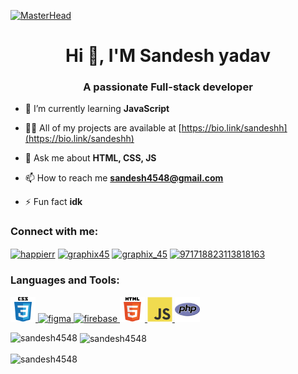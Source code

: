 [![MasterHead](https://camo.githubusercontent.com/6830d490599548dabe7192568ede046a2249c58f3111f39a11098132cd0b1bb4/68747470733a2f2f7237713677397a362e726f636b657463646e2e6d652f6361726565722f77702d636f6e74656e742f75706c6f6164732f323032302f30332f67697068792d372e676966)](https://(https://bio.link/sandeshh))

<h1 align="center">Hi 👋, I'M Sandesh yadav</h1>
<h3 align="center">A passionate Full-stack developer</h3>

- 🌱 I’m currently learning **JavaScript**

- 👨‍💻 All of my projects are available at [https://bio.link/sandeshh](https://bio.link/sandeshh)

- 💬 Ask me about **HTML, CSS, JS**

- 📫 How to reach me **sandesh4548@gmail.com**

- ⚡ Fun fact **idk**

<h3 align="left">Connect with me:</h3>
<p align="left">
<a href="https://dev.to/happierr" target="blank"><img align="center" src="https://raw.githubusercontent.com/rahuldkjain/github-profile-readme-generator/master/src/images/icons/Social/devto.svg" alt="happierr" height="30" width="40" /></a>
<a href="https://twitter.com/graphix45" target="blank"><img align="center" src="https://raw.githubusercontent.com/rahuldkjain/github-profile-readme-generator/master/src/images/icons/Social/twitter.svg" alt="graphix45" height="30" width="40" /></a>
<a href="https://instagram.com/graphix_45" target="blank"><img align="center" src="https://raw.githubusercontent.com/rahuldkjain/github-profile-readme-generator/master/src/images/icons/Social/instagram.svg" alt="graphix_45" height="30" width="40" /></a>
<a href="https://discord.gg/971718823113818163" target="blank"><img align="center" src="https://raw.githubusercontent.com/rahuldkjain/github-profile-readme-generator/master/src/images/icons/Social/discord.svg" alt="971718823113818163" height="30" width="40" /></a>
</p>

<h3 align="left">Languages and Tools:</h3>
<p align="left"> <a href="https://www.w3schools.com/css/" target="_blank" rel="noreferrer"> <img src="https://raw.githubusercontent.com/devicons/devicon/master/icons/css3/css3-original-wordmark.svg" alt="css3" width="40" height="40"/> </a> <a href="https://www.figma.com/" target="_blank" rel="noreferrer"> <img src="https://www.vectorlogo.zone/logos/figma/figma-icon.svg" alt="figma" width="40" height="40"/> </a> <a href="https://firebase.google.com/" target="_blank" rel="noreferrer"> <img src="https://www.vectorlogo.zone/logos/firebase/firebase-icon.svg" alt="firebase" width="40" height="40"/> </a> <a href="https://www.w3.org/html/" target="_blank" rel="noreferrer"> <img src="https://raw.githubusercontent.com/devicons/devicon/master/icons/html5/html5-original-wordmark.svg" alt="html5" width="40" height="40"/> </a> <a href="https://developer.mozilla.org/en-US/docs/Web/JavaScript" target="_blank" rel="noreferrer"> <img src="https://raw.githubusercontent.com/devicons/devicon/master/icons/javascript/javascript-original.svg" alt="javascript" width="40" height="40"/> </a> <a href="https://www.php.net" target="_blank" rel="noreferrer"> <img src="https://raw.githubusercontent.com/devicons/devicon/master/icons/php/php-original.svg" alt="php" width="40" height="40"/> </a> </p>

<p><img align="left" src="https://github-readme-stats.vercel.app/api/top-langs?username=sandesh4548&show_icons=true&locale=en&layout=compact" alt="sandesh4548" /></p>

<p>&nbsp;<img align="center" src="https://github-readme-stats.vercel.app/api?username=sandesh4548&show_icons=true&locale=en" alt="sandesh4548" /></p>

<p><img align="center" src="https://github-readme-streak-stats.herokuapp.com/?user=sandesh4548&" alt="sandesh4548" /></p>
